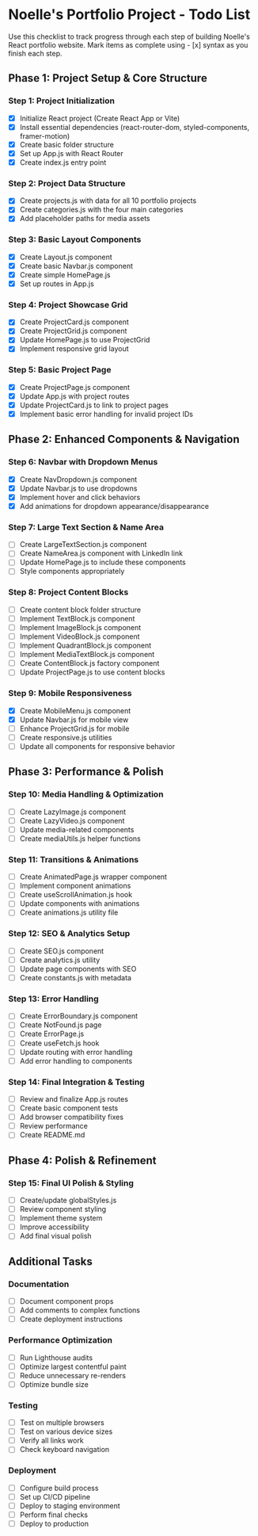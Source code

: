 # Noelle's Portfolio Project - Todo List

Use this checklist to track progress through each step of building Noelle's React portfolio website. Mark items as complete using - [x] syntax as you finish each step.

## Phase 1: Project Setup & Core Structure

### Step 1: Project Initialization
- [x] Initialize React project (Create React App or Vite)
- [x] Install essential dependencies (react-router-dom, styled-components, framer-motion)
- [x] Create basic folder structure
- [x] Set up App.js with React Router
- [x] Create index.js entry point

### Step 2: Project Data Structure
- [x] Create projects.js with data for all 10 portfolio projects
- [x] Create categories.js with the four main categories
- [x] Add placeholder paths for media assets

### Step 3: Basic Layout Components
- [x] Create Layout.js component
- [x] Create basic Navbar.js component
- [x] Create simple HomePage.js
- [x] Set up routes in App.js

### Step 4: Project Showcase Grid
- [X] Create ProjectCard.js component
- [X] Create ProjectGrid.js component
- [X] Update HomePage.js to use ProjectGrid
- [X] Implement responsive grid layout

### Step 5: Basic Project Page
- [x] Create ProjectPage.js component
- [x] Update App.js with project routes
- [x] Update ProjectCard.js to link to project pages
- [x] Implement basic error handling for invalid project IDs

## Phase 2: Enhanced Components & Navigation

### Step 6: Navbar with Dropdown Menus
- [x] Create NavDropdown.js component
- [x] Update Navbar.js to use dropdowns
- [x] Implement hover and click behaviors
- [x] Add animations for dropdown appearance/disappearance

### Step 7: Large Text Section & Name Area
- [ ] Create LargeTextSection.js component
- [ ] Create NameArea.js component with LinkedIn link
- [ ] Update HomePage.js to include these components
- [ ] Style components appropriately

### Step 8: Project Content Blocks
- [ ] Create content block folder structure
- [ ] Implement TextBlock.js component
- [ ] Implement ImageBlock.js component
- [ ] Implement VideoBlock.js component
- [ ] Implement QuadrantBlock.js component
- [ ] Implement MediaTextBlock.js component
- [ ] Create ContentBlock.js factory component
- [ ] Update ProjectPage.js to use content blocks

### Step 9: Mobile Responsiveness
- [x] Create MobileMenu.js component
- [x] Update Navbar.js for mobile view
- [ ] Enhance ProjectGrid.js for mobile
- [ ] Create responsive.js utilities
- [ ] Update all components for responsive behavior

## Phase 3: Performance & Polish

### Step 10: Media Handling & Optimization
- [ ] Create LazyImage.js component
- [ ] Create LazyVideo.js component
- [ ] Update media-related components
- [ ] Create mediaUtils.js helper functions

### Step 11: Transitions & Animations
- [ ] Create AnimatedPage.js wrapper component
- [ ] Implement component animations
- [ ] Create useScrollAnimation.js hook
- [ ] Update components with animations
- [ ] Create animations.js utility file

### Step 12: SEO & Analytics Setup
- [ ] Create SEO.js component
- [ ] Create analytics.js utility
- [ ] Update page components with SEO
- [ ] Create constants.js with metadata

### Step 13: Error Handling
- [ ] Create ErrorBoundary.js component
- [ ] Create NotFound.js page
- [ ] Create ErrorPage.js
- [ ] Create useFetch.js hook
- [ ] Update routing with error handling
- [ ] Add error handling to components

### Step 14: Final Integration & Testing
- [ ] Review and finalize App.js routes
- [ ] Create basic component tests
- [ ] Add browser compatibility fixes
- [ ] Review performance
- [ ] Create README.md

## Phase 4: Polish & Refinement

### Step 15: Final UI Polish & Styling
- [ ] Create/update globalStyles.js
- [ ] Review component styling
- [ ] Implement theme system
- [ ] Improve accessibility
- [ ] Add final visual polish

## Additional Tasks

### Documentation
- [ ] Document component props
- [ ] Add comments to complex functions
- [ ] Create deployment instructions

### Performance Optimization
- [ ] Run Lighthouse audits
- [ ] Optimize largest contentful paint
- [ ] Reduce unnecessary re-renders
- [ ] Optimize bundle size

### Testing
- [ ] Test on multiple browsers
- [ ] Test on various device sizes
- [ ] Verify all links work
- [ ] Check keyboard navigation

### Deployment
- [ ] Configure build process
- [ ] Set up CI/CD pipeline
- [ ] Deploy to staging environment
- [ ] Perform final checks
- [ ] Deploy to production 